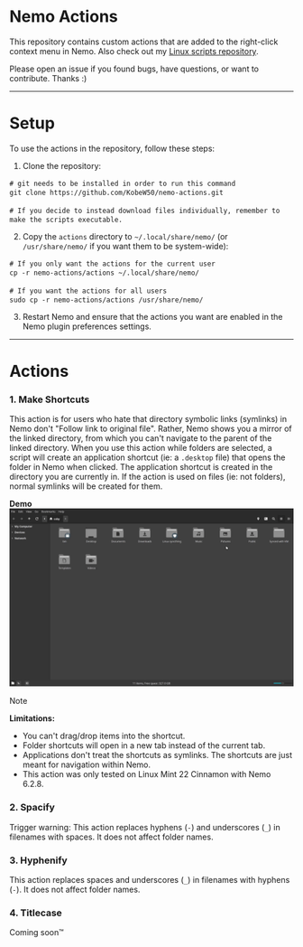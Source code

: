# Nemo Actions

This repository contains custom actions that are added to the right-click context menu in Nemo. Also check out my [Linux scripts repository](https://github.com/KobeW50/linux-scripts).

Please open an issue if you found bugs, have questions, or want to contribute. Thanks :)
___

# Setup

To use the actions in the repository, follow these steps:

1. Clone the repository:

``` shell
# git needs to be installed in order to run this command
git clone https://github.com/KobeW50/nemo-actions.git

# If you decide to instead download files individually, remember to make the scripts executable.
```

2. Copy the `actions` directory to `~/.local/share/nemo/` (or `/usr/share/nemo/` if you want them to be system-wide):

``` shell
# If you only want the actions for the current user
cp -r nemo-actions/actions ~/.local/share/nemo/

# If you want the actions for all users
sudo cp -r nemo-actions/actions /usr/share/nemo/
```

3. Restart Nemo and ensure that the actions you want are enabled in the Nemo plugin preferences settings.
___

# Actions

### 1. Make Shortcuts

This action is for users who hate that directory symbolic links (symlinks) in Nemo don't "Follow link to original file". Rather, Nemo shows you a mirror of the linked directory, from which you can't navigate to the parent of the linked directory. When you use this action while folders are selected, a script will create an application shortcut (ie: a `.desktop` file) that opens the folder in Nemo when clicked. The application shortcut is created in the directory you are currently in. If the action is used on files (ie: not folders), normal symlinks will be created for them.

**Demo**
<img src="/assets/make-shortcuts.gif" width="1200"/>

> [!NOTE]
>
> **Limitations:**
> - You can't drag/drop items into the shortcut.
> - Folder shortcuts will open in a new tab instead of the current tab.
> - Applications don't treat the shortcuts as symlinks. The shortcuts are just meant for navigation within Nemo.
> - This action was only tested on Linux Mint 22 Cinnamon with Nemo 6.2.8.


### 2. Spacify

Trigger warning: This action replaces hyphens (`-`) and underscores (`_`) in filenames with spaces. It does not affect folder names.


### 3. Hyphenify

This action replaces spaces and underscores (`_`) in filenames with hyphens (`-`). It does not affect folder names.


### 4. Titlecase

 Coming soon™
